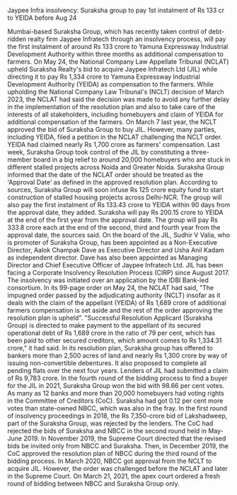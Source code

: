 Jaypee Infra insolvency: Suraksha group to pay 1st instalment of Rs 133 cr to YEIDA before Aug 24

Mumbai-based Suraksha Group, which has recently taken control of debt-ridden realty firm Jaypee Infratech through an insolvency process, will pay the first instalment of around Rs 133 crore to Yamuna Expressway Industrial Development Authority within three months as additional compensation to farmers. On May 24, the National Company Law Appellate Tribunal (NCLAT) upheld Suraksha Realty's bid to acquire Jaypee Infratech Ltd (JIL) while directing it to pay Rs 1,334 crore to Yamuna Expressway Industrial Development Authority (YEIDA) as compensation to the farmers.  While upholding the National Company Law Tribunal's (NCLT) decision of March 2023, the NCLAT had said the decision was made to avoid any further delay in the implementation of the resolution plan and also to take care of the interests of all stakeholders, including homebuyers and claim of YEIDA for additional compensation of the farmers.  On March 7 last year, the NCLT approved the bid of Suraksha Group to buy JIL. However, many parties, including YEIDA, filed a petition in the NCLAT challenging the NCLT order. YEIDA had claimed nearly Rs 1,700 crore as farmers' compensation.  Last week, Suraksha Group took control of the JIL by constituting a three-member board in a big relief to around 20,000 homebuyers who are stuck in different stalled projects across Noida and Greater Noida.  Suraksha Group informed that the date of the NCLAT order should be treated as the 'Approval Date' as defined in the approved resolution plan.  According to sources, Suraksha Group will soon infuse Rs 125 crore equity fund to start construction of stalled housing projects across Delhi-NCR.  The group will also pay the first instalment of Rs 133.43 crore to YEIDA within 90 days from the approval date, they added.  Suraksha will pay Rs 200.15 crore to YEIDA at the end of the first year from the approval date. The group will pay Rs 333.8 crore each at the end of the second, third and fourth year from the approval date, the sources said.  On the board of the JIL, Sudhir V Valia, who is promoter of Suraksha Group, has been appointed as a Non-Executive Director, Aalok Champak Dave as Executive Director and Usha Anil Kadam as independent director. Dave has also been appointed as Managing Director and Chief Executive Officer of Jaypee Infratech Ltd.  JIL has been facing a Corporate Insolvency Resolution Process (CIRP) since August 2017. The insolvency was initiated over an application by the IDBI Bank-led consortium.  In its 99-page order on May 24, the NCLAT had said, "The impugned order passed by the adjudicating authority (NCLT) insofar as it deals with the claim of the appellant (YEIDA) of Rs 1,689 crore of additional farmers compensation is set aside and the rest of the order approving the resolution plan is upheld".  "Successful Resolution Applicant (Suraksha Group) is directed to make payment to the appellant of its secured operational debt of Rs 1,689 crore in the ratio of 79 per cent, which has been paid to other secured creditors, which amount comes to Rs 1,334.31 crore," it had said.  In its resolution plan, Suraksha group has offered to bankers more than 2,500 acres of land and nearly Rs 1,300 crore by way of issuing non-convertible debentures. It also proposed to complete all pending flats over the next four years.  Lenders of JIL had submitted a claim of Rs 9,783 crore.  In the fourth round of the bidding process to find a buyer for the JIL in 2021, Suraksha Group won the bid with 98.66 per cent votes.  As many as 12 banks and more than 20,000 homebuyers had voting rights in the Committee of Creditors (CoC).  Suraksha had got 0.12 per cent more votes than state-owned NBCC, which was also in the fray.  In the first round of insolvency proceedings in 2018, the Rs 7,350-crore bid of Lakshadweep, part of the Suraksha Group, was rejected by the lenders.  The CoC had rejected the bids of Suraksha and NBCC in the second round held in May-June 2019.  In November 2019, the Supreme Court directed that the revised bids be invited only from NBCC and Suraksha.  Then, in December 2019, the CoC approved the resolution plan of NBCC during the third round of the bidding process.  In March 2020, NBCC got approval from the NCLT to acquire JIL. However, the order was challenged before the NCLAT and later in the Supreme Court.  On March 21, 2021, the apex court ordered a fresh round of bidding between NBCC and Suraksha Group only.